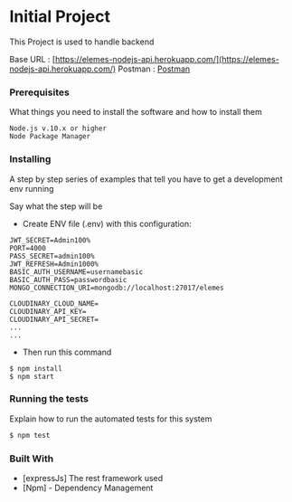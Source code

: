 # Initial Project

This Project is used to handle backend 

Base URL : [https://elemes-nodejs-api.herokuapp.com/](https://elemes-nodejs-api.herokuapp.com/)
Postman : [Postman](https://www.getpostman.com/collections/13fe82880116fc29df39)

### Prerequisites

What things you need to install the software and how to install them

```
Node.js v.10.x or higher
Node Package Manager
```

### Installing

A step by step series of examples that tell you have to get a development env running

Say what the step will be
- Create ENV file (.env) with this configuration:
```
JWT_SECRET=Admin100%
PORT=4000
PASS_SECRET=admin100%
JWT_REFRESH=Admin1000%
BASIC_AUTH_USERNAME=usernamebasic
BASIC_AUTH_PASS=passwordbasic
MONGO_CONNECTION_URI=mongodb://localhost:27017/elemes

CLOUDINARY_CLOUD_NAME=
CLOUDINARY_API_KEY=
CLOUDINARY_API_SECRET=
...
...
```
- Then run this command
```
$ npm install
$ npm start
```

### Running the tests

Explain how to run the automated tests for this system
```sh
$ npm test
```

### Built With

* [expressJs] The rest framework used
* [Npm] - Dependency Management